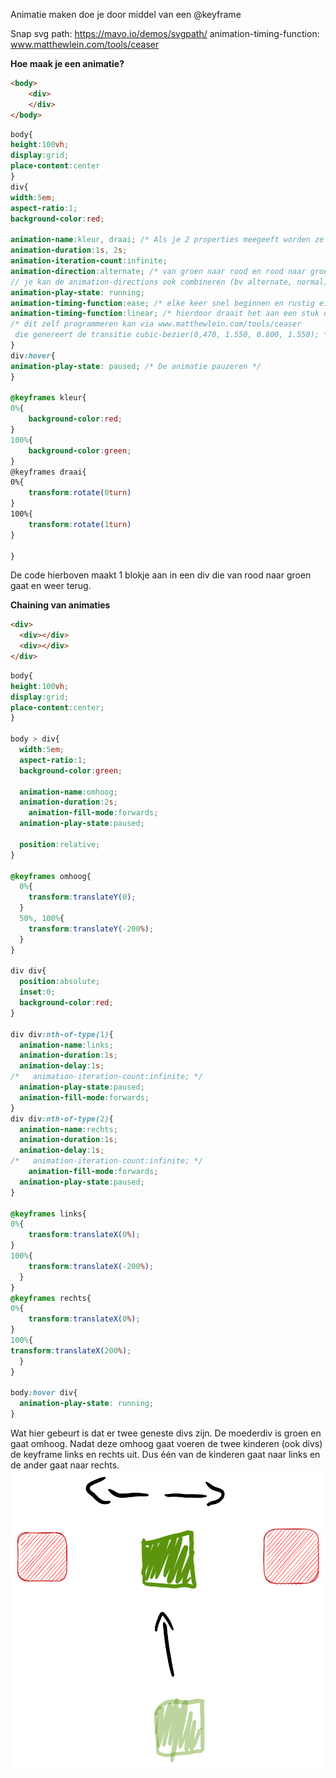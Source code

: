 
Animatie maken doe je door middel van een @keyframe

Snap svg path: https://mavo.io/demos/svgpath/
animation-timing-function: www.matthewlein.com/tools/ceaser

**Hoe maak je een animatie?**
```HTML
<body>
	<div>
	</div>
</body>
```

```CSS
body{
height:100vh;
display:grid;
place-content:center
}
div{
width:5em;
aspect-ratio:1;
background-color:red;

animation-name:kleur, draai; /* Als je 2 properties meegeeft worden ze beide tegelijkertijd uitgevoerd */
animation-duration:1s, 2s;
animation-iteration-count:infinite;
animation-direction:alternate; /* van groen naar rood en rood naar groen 
// je kan de animation-directions ook combineren (bv alternate, normal) */
animation-play-state: running;
animation-timing-function:ease; /* elke keer snel beginnen en rustig eindigen */
animation-timing-function:linear; /* hierdoor draait het aan een stuk door */
/* dit zelf programmeren kan via www.matthewlein.com/tools/ceaser
 die genereert de transitie cubic-bezier(0,470, 1.550, 0.800, 1.550); */
}
div:hover{
animation-play-state: paused; /* De animatie pauzeren */
}

@keyframes kleur{
0%{
	background-color:red;
}
100%{
	background-color:green;
}
@keyframes draai{
0%{
	transform:rotate(0turn)
}
100%{
	transform:rotate(1turn)
}

}
```
De code hierboven maakt 1 blokje aan in een div die van rood naar groen gaat en weer terug.


**Chaining van animaties** 
```HTML
<div>
  <div></div>
  <div></div>
</div>
```

```CSS
body{
height:100vh;
display:grid;
place-content:center;
}

body > div{
  width:5em;
  aspect-ratio:1;
  background-color:green;
  
  animation-name:omhoog;
  animation-duration:2s;
	animation-fill-mode:forwards;
  animation-play-state:paused;
  
  position:relative;
} 

@keyframes omhoog{
  0%{
    transform:translateY(0);
  }
  50%, 100%{
    transform:translateY(-200%);
  }
}

div div{
  position:absolute;
  inset:0;
  background-color:red;
}

div div:nth-of-type(1){
  animation-name:links;
  animation-duration:1s;
  animation-delay:1s;
/*   animation-iteration-count:infinite; */
  animation-play-state:paused;
  animation-fill-mode:forwards;
}
div div:nth-of-type(2){
  animation-name:rechts;
  animation-duration:1s;
  animation-delay:1s;
/*   animation-iteration-count:infinite; */
    animation-fill-mode:forwards;
  animation-play-state:paused;
}

@keyframes links{
0%{
	transform:translateX(0%);
}
100%{
	transform:translateX(-200%);
  }
}
@keyframes rechts{
0%{
	transform:translateX(0%);
}
100%{
transform:translateX(200%);
  }
}
  
body:hover div{
  animation-play-state: running;
}
```
Wat hier gebeurt is dat er twee geneste divs zijn. De moederdiv is groen en gaat omhoog. Nadat deze omhoog gaat voeren de twee kinderen (ook divs) de keyframe links en rechts uit. Dus één van de kinderen gaat naar links en de ander gaat naar rechts. 
![de vierkant gaat omhoog en verspreid zich in 3 delen](./Excalidraw/Example.svg)

